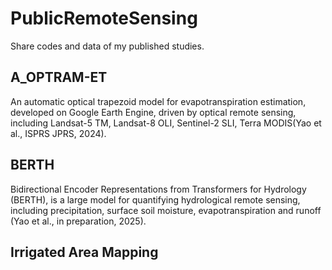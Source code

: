 # PublicRemoteSensing
Share codes and data of my published studies.

## A_OPTRAM-ET
An automatic optical trapezoid model for evapotranspiration estimation, developed on Google Earth Engine, driven by optical remote sensing, including Landsat-5 TM, Landsat-8 OLI, Sentinel-2 SLI, Terra MODIS(Yao et al., ISPRS JPRS, 2024). 

## BERTH
Bidirectional Encoder Representations from Transformers for Hydrology (BERTH), is a large model for quantifying hydrological remote sensing, including precipitation, surface soil moisture, evapotranspiration and runoff (Yao et al., in preparation, 2025).

## Irrigated Area Mapping


